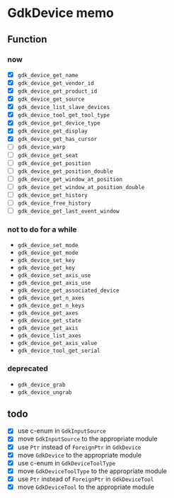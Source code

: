 GdkDevice memo
==============

Function
--------

### now

* [x] `gdk_device_get_name`
* [x] `gdk_device_get_vendor_id`
* [x] `gdk_device_get_product_id`
* [x] `gdk_device_get_source`
* [x] `gdk_device_list_slave_devices`
* [x] `gdk_device_tool_get_tool_type`
* [x] `gdk_device_get_device_type`
* [x] `gdk_device_get_display`
* [x] `gdk_device_get_has_cursor`
* [ ] `gdk_device_warp`
* [ ] `gdk_device_get_seat`
* [ ] `gdk_device_get_position`
* [ ] `gdk_device_get_position_double`
* [ ] `gdk_device_get_window_at_position`
* [ ] `gdk_device_get_window_at_position_double`
* [ ] `gdk_device_get_history`
* [ ] `gdk_device_free_history`
* [ ] `gdk_device_get_last_event_window`

### not to do for a while

* `gdk_device_set_mode`
* `gdk_device_get_mode`
* `gdk_device_set_key`
* `gdk_device_get_key`
* `gdk_device_set_axis_use`
* `gdk_device_get_axis_use`
* `gdk_device_get_associated_device`
* `gdk_device_get_n_axes`
* `gdk_device_get_n_keys`
* `gdk_device_get_axes`
* `gdk_device_get_state`
* `gdk_device_get_axis`
* `gdk_device_list_axes`
* `gdk_device_get_axis_value`
* `gdk_device_tool_get_serial`

### deprecated

* `gdk_device_grab`
* `gdk_device_ungrab`

todo
----

* [x] use c-enum in `GdkInputSource`
* [x] move `GdkInputSource` to the appropriate module
* [x] use `Ptr` instead of `ForeignPtr` in `GdkDevice`
* [x] move `GdkDevice` to the appropriate module
* [x] use c-enum in `GdkDeviceToolType`
* [x] move `GdkDeviceToolType` to the appropriate module
* [x] use `Ptr` instead of `ForeignPtr` in `GdkDeviceTool`
* [x] move `GdkDeviceTool` to the appropriate module
